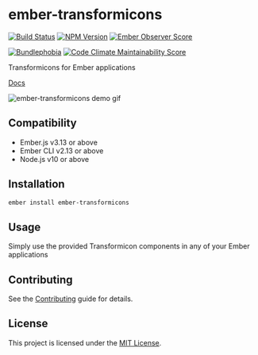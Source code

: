 ember-transformicons
==============================================================================

[![Build Status](https://github.com/alexdiliberto/ember-transformicons/workflows/CI/badge.svg)](https://github.com/alexdiliberto/ember-transformicons/actions)
[![NPM Version](https://badge.fury.io/js/ember-transformicons.svg)](https://www.npmjs.com/package/ember-transformicons)
[![Ember Observer Score](http://emberobserver.com/badges/ember-transformicons.svg)](http://emberobserver.com/addons/ember-transformicons)

[![Bundlephobia](https://badgen.net/bundlephobia/minzip/ember-transformicons)](https://bundlephobia.com/result?p=ember-transformicons)
[![Code Climate Maintainability Score](https://api.codeclimate.com/v1/badges/01108fee4bb685fa23dd/maintainability)](https://codeclimate.com/github/alexdiliberto/ember-transformicons/maintainability)

Transformicons for Ember applications

[Docs](https://alexdiliberto.com/ember-transformicons/)

![ember-transformicons demo gif][demo-gif]


Compatibility
------------------------------------------------------------------------------

* Ember.js v3.13 or above
* Ember CLI v2.13 or above
* Node.js v10 or above


Installation
------------------------------------------------------------------------------

```sh
ember install ember-transformicons
```


Usage
------------------------------------------------------------------------------

Simply use the provided Transformicon components in any of your Ember applications


Contributing
------------------------------------------------------------------------------

See the [Contributing](CONTRIBUTING.md) guide for details.


License
------------------------------------------------------------------------------

This project is licensed under the [MIT License](LICENSE.md).


[demo-gif]: https://raw.githubusercontent.com/alexdiliberto/ember-transformicons/master/demo.gif
